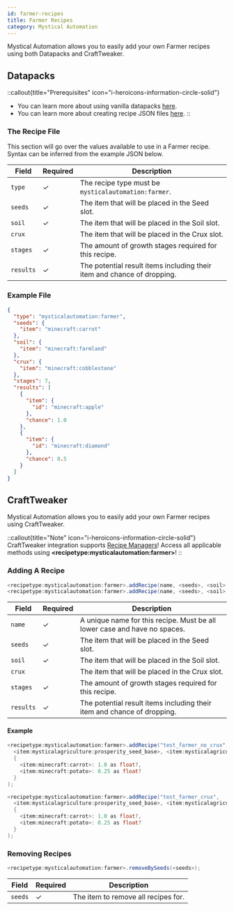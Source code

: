 ```yaml
---
id: farmer-recipes
title: Farmer Recipes
category: Mystical Automation
---
```


Mystical Automation allows you to easily add your own Farmer recipes using both Datapacks and CraftTweaker.

## Datapacks

::callout{title="Prerequisites" icon="i-heroicons-information-circle-solid"}
- You can learn more about using vanilla datapacks <a href="https://minecraft.gamepedia.com/Data_pack" target="_blank">here</a>.
- You can learn more about creating recipe JSON files <a href="https://minecraft.gamepedia.com/Recipe" target="_blank">here</a>.
::

### The Recipe File

This section will go over the values available to use in a Farmer recipe. Syntax can be inferred from the example JSON below.

| Field     | Required | Description                                                             |
|-----------|----------|-------------------------------------------------------------------------|
| `type`    | ✓        | The recipe type must be `mysticalautomation:farmer`.                    |
| `seeds`   | ✓        | The item that will be placed in the Seed slot.                          |
| `soil`    | ✓        | The item that will be placed in the Soil slot.                          |
| `crux`    |          | The item that will be placed in the Crux slot.                          |
| `stages`  | ✓        | The amount of growth stages required for this recipe.                   |
| `results` | ✓        | The potential result items including their item and chance of dropping. |

### Example File

```json
{
  "type": "mysticalautomation:farmer",
  "seeds": {
    "item": "minecraft:carrot"
  },
  "soil": {
    "item": "minecraft:farmland"
  },
  "crux": {
    "item": "minecraft:cobblestone"
  },
  "stages": 7,
  "results": [
    {
      "item": {
        "id": "minecraft:apple"
      },
      "chance": 1.0
    },
    {
      "item": {
        "id": "minecraft:diamond"
      },
      "chance": 0.5
    }
  ]
}
```

## CraftTweaker

Mystical Automation allows you to easily add your own Farmer recipes using CraftTweaker.

::callout{title="Note" icon="i-heroicons-information-circle-solid"}
CraftTweaker integration supports <a href="https://docs.blamejared.com/1.21.1/en/tutorial/Recipes/RecipeManagers" target="_blank">Recipe Managers</a>! Access all applicable methods using **\<recipetype:mysticalautomation:farmer\>**!
::

### Adding A Recipe

```java
<recipetype:mysticalautomation:farmer>.addRecipe(name, <seeds>, <soil>, stages, {results...});
<recipetype:mysticalautomation:farmer>.addRecipe(name, <seeds>, <soil>, <crux>, stages, {results...});
```

| Field     | Required | Description                                                               |
|-----------|----------|---------------------------------------------------------------------------|
| `name`    | ✓        | A unique name for this recipe. Must be all lower case and have no spaces. |
| `seeds`   | ✓        | The item that will be placed in the Seed slot.                            |
| `soil`    | ✓        | The item that will be placed in the Soil slot.                            |
| `crux`    |          | The item that will be placed in the Crux slot.                            |
| `stages`  | ✓        | The amount of growth stages required for this recipe.                     |
| `results` | ✓        | The potential result items including their item and chance of dropping.   |

#### Example

```java
<recipetype:mysticalautomation:farmer>.addRecipe("test_farmer_no_crux",
  <item:mysticalagriculture:prosperity_seed_base>, <item:mysticalagriculture:inferium_farmland>, 3,
  {
    <item:minecraft:carrot>: 1.0 as float?,
    <item:minecraft:potato>: 0.25 as float?
  }
);

<recipetype:mysticalautomation:farmer>.addRecipe("test_farmer_crux",
  <item:mysticalagriculture:prosperity_seed_base>, <item:mysticalagriculture:prudentium_farmland>, <item:minecraft:cobblestone>, 5,
  {
    <item:minecraft:carrot>: 1.0 as float?,
    <item:minecraft:potato>: 0.25 as float?
  }
);
```

### Removing Recipes

```java
<recipetype:mysticalautomation:farmer>.removeBySeeds(<seeds>);
```

| Field   | Required | Description                         |
|---------|----------|-------------------------------------|
| `seeds` | ✓        | The item to remove all recipes for. |
